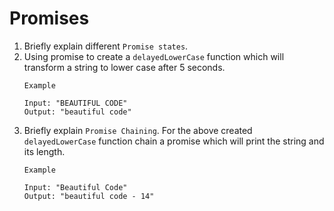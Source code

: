 # Promises

1. Briefly explain different `Promise states`.
2. Using promise to create a `delayedLowerCase` function which will transform a string to lower case after 5 seconds.
    ```
    Example

    Input: "BEAUTIFUL CODE"
    Output: "beautiful code"
    ```
3. Briefly explain `Promise Chaining`. For the above created `delayedLowerCase` function chain a promise which will print the string and its length.
    ```
    Example

    Input: "Beautiful Code"
    Output: "beautiful code - 14"
    ```